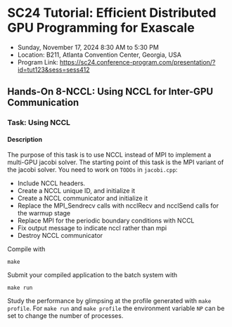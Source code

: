 # SC24 Tutorial: Efficient Distributed GPU Programming for Exascale

-   Sunday, November 17, 2024 8:30 AM to 5:30 PM
-   Location: B211, Atlanta Convention Center, Georgia, USA
-   Program Link:
    https://sc24.conference-program.com/presentation/?id=tut123&sess=sess412
## Hands-On 8-NCCL: Using NCCL for Inter-GPU Communication

### Task: Using NCCL

#### Description

The purpose of this task is to use NCCL instead of MPI to implement a multi-GPU jacobi solver. The starting point of this task is the MPI variant of the jacobi solver. You need to work on `TODOs` in `jacobi.cpp`:

- Include NCCL headers.
- Create a NCCL unique ID, and initialize it
- Create a NCCL communicator and initialize it
- Replace the MPI\_Sendrecv calls with ncclRecv and ncclSend calls for the warmup stage
- Replace MPI for the periodic boundary conditions with NCCL 
- Fix output message to indicate nccl rather than mpi
- Destroy NCCL communicator

Compile with

``` {.bash}
make
```

Submit your compiled application to the batch system with

``` {.bash}
make run
```

Study the performance by glimpsing at the profile generated with
`make profile`. For `make run` and `make profile` the environment variable `NP` can be set to change the number of processes.

